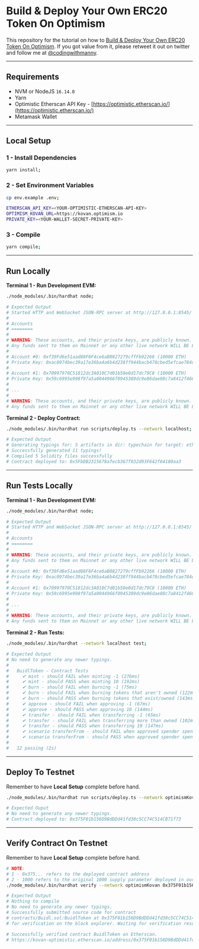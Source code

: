 # Build & Deploy Your Own ERC20 Token On Optimism

This repository for the tutorial on how to [Build & Deploy Your Own ERC20 Token On Optimism]().
If you got value from it, please retweet it out on twitter and follow me at [@codingwithmanny](https://twitter.com/codingwithmanny).

---

## Requirements

- NVM or NodeJS `16.14.0`
- Yarn
- Optimistic Etherscan API Key - [https://optimistic.etherscan.io/](https://optimistic.etherscan.io/)
- Metamask Wallet

---

## Local Setup

### 1 - Install Dependencies

```bash
yarn install;
```

### 2 - Set Environment Variables

```bash
cp env.example .env;
```

```bash
ETHERSCAN_API_KEY=<YOUR-OPTIMISTIC-ETHERSCAN-API-KEY>
OPTIMISM_KOVAN_URL=https://kovan.optimism.io
PRIVATE_KEY=<YOUR-WALLET-SECRET-PRIVATE-KEY>
```

### 3 - Compile

```bash
yarn compile;
```

---

## Run Locally

**Terminal 1 - Run Development EVM:**

```bash
./node_modules/.bin/hardhat node;

# Expected Output
# Started HTTP and WebSocket JSON-RPC server at http://127.0.0.1:8545/
#
# Accounts
# ========
#
# WARNING: These accounts, and their private keys, are publicly known.
# Any funds sent to them on Mainnet or any other live network WILL BE LOST.
#
# Account #0: 0xf39Fd6e51aad88F6F4ce6aB8827279cffFb92266 (10000 ETH)
# Private Key: 0xac0974bec39a17e36ba4a6b4d238ff944bacb478cbed5efcae784d7bf4f2ff80
#
# Account #1: 0x70997970C51812dc3A010C7d01b50e0d17dc79C8 (10000 ETH)
# Private Key: 0x59c6995e998f97a5a0044966f0945389dc9e86dae88c7a8412f4603b6b78690d
#
# ...
#
# WARNING: These accounts, and their private keys, are publicly known.
# Any funds sent to them on Mainnet or any other live network WILL BE LOST.
```

**Terminal 2 - Deploy Contract:**

```bash
./node_modules/.bin/hardhat run scripts/deploy.ts --network localhost;

# Expected Output
# Generating typings for: 5 artifacts in dir: typechain for target: ethers-v5
# Successfully generated 11 typings!
# Compiled 5 Solidity files successfully
# Contract deployed to: 0x5FbDB2315678afecb367f032d93F642f64180aa3
```

---

## Run Tests Locally

**Terminal 1 - Run Development EVM:**

```bash
./node_modules/.bin/hardhat node;

# Expected Output
# Started HTTP and WebSocket JSON-RPC server at http://127.0.0.1:8545/
#
# Accounts
# ========
#
# WARNING: These accounts, and their private keys, are publicly known.
# Any funds sent to them on Mainnet or any other live network WILL BE LOST.
#
# Account #0: 0xf39Fd6e51aad88F6F4ce6aB8827279cffFb92266 (10000 ETH)
# Private Key: 0xac0974bec39a17e36ba4a6b4d238ff944bacb478cbed5efcae784d7bf4f2ff80
#
# Account #1: 0x70997970C51812dc3A010C7d01b50e0d17dc79C8 (10000 ETH)
# Private Key: 0x59c6995e998f97a5a0044966f0945389dc9e86dae88c7a8412f4603b6b78690d
#
# ...
#
# WARNING: These accounts, and their private keys, are publicly known.
# Any funds sent to them on Mainnet or any other live network WILL BE LOST.
```

**Terminal 2 - Run Tests:**

```bash
./node_modules/.bin/hardhat --network localhost test;

# Expected Output
# No need to generate any newer typings.
#
#   BuidlToken - Contract Tests
#     ✔ mint - should FAIL when minting -1 (276ms)
#     ✔ mint - should PASS when minting 10 (192ms)
#     ✔ burn - should FAIL when burning -1 (75ms)
#     ✔ burn - should FAIL when burning tokens that aren't owned (122ms)
#     ✔ burn - should PASS when burning tokens that exist/owned (143ms)
#     ✔ approve - should FAIL when approving -1 (67ms)
#     ✔ approve - should PASS when approving 10 (144ms)
#     ✔ transfer - should FAIL when transferring -1 (65ms)
#     ✔ transfer - should FAIL when transferring more than owned (102ms)
#     ✔ transfer - should PASS when transferring 10 (147ms)
#     ✔ scenario transferFrom - should FAIL when approved spender spends more than the owner has (259ms)
#     ✔ scenario transferFrom - should PASS when approved spender spends what the owner has (339ms)
#
#   12 passing (2s)
```

---

## Deploy To Testnet

Remember to have **Local Setup** complete before hand.

```bash
./node_modules/.bin/hardhat run scripts/deploy.ts --network optimismKovan;

# Expected Ouput
# No need to generate any newer typings.
# Contract deployed to: 0x375F01b156D9BdDDd41fd38c5CC74C514CB71f73
```

---

## Verify Contract On Testnet

Remember to have **Local Setup** complete before hand.

```bash
# NOTE:
# 1 - 0x375... refers to the deployed contract address
# 2 - 1000 refers to the original 1000 supply parameter deployed in our deploy.ts file
./node_modules/.bin/hardhat verify --network optimismKovan 0x375F01b156D9BdDDd41fd38c5CC74C514CB71f73 1000

# Expected Output
# Nothing to compile
# No need to generate any newer typings.
# Successfully submitted source code for contract
# contracts/Buidl.sol:BuidlToken at 0x375F01b156D9BdDDd41fd38c5CC74C514CB71f73
# for verification on the block explorer. Waiting for verification result...

# Successfully verified contract BuidlToken on Etherscan.
# https://kovan-optimistic.etherscan.io/address/0x375F01b156D9BdDDd41fd38c5CC74C514CB71f73#code
```
